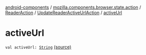 [android-components](../../../index.md) / [mozilla.components.browser.state.action](../../index.md) / [ReaderAction](../index.md) / [UpdateReaderActiveUrlAction](index.md) / [activeUrl](./active-url.md)

# activeUrl

`val activeUrl: `[`String`](https://kotlinlang.org/api/latest/jvm/stdlib/kotlin/-string/index.html) [(source)](https://github.com/mozilla-mobile/android-components/blob/master/components/browser/state/src/main/java/mozilla/components/browser/state/action/BrowserAction.kt#L483)